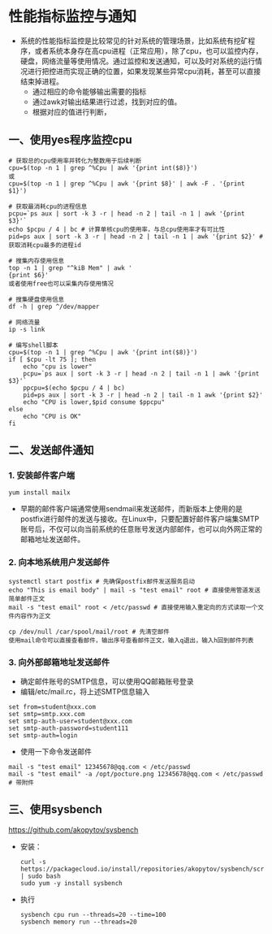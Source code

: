 # 性能指标监控与通知

- 系统的性能指标监控是比较常见的针对系统的管理场景，比如系统有挖矿程序，或者系统本身存在高cpu进程（正常应用），除了cpu，也可以监控内存，硬盘，网络流量等使用情况。通过监控和发送通知，可以及时对系统的运行情况进行把控进而实现正确的位置，如果发现某些异常cpu消耗，甚至可以直接结束掉进程。
  - 通过相应的命令能够输出需要的指标
  - 通过awk对输出结果进行过滤，找到对应的值。
  - 根据对应的值进行判断，

## 一、使用yes程序监控cpu

```shell
# 获取总的cpu使用率并转化为整数用于后续判断
cpu=$(top -n 1 | grep ^%Cpu | awk '{print int($8)}')
或
cpu=$(top -n 1 | grep ^%Cpu | awk '{print $8}' | awk -F . '{print $1}')

# 获取最消耗cpu的进程信息
pcpu=`ps aux | sort -k 3 -r | head -n 2 | tail -n 1 | awk '{print $3}'`
echo $pcpu / 4 | bc # 计算单核cpu的使用率，与总cpu使用率才有可比性
pid=ps aux | sort -k 3 -r | head -n 2 | tail -n 1 | awk '{print $2}' # 获取消耗cpu最多的进程id

# 搜集内存使用信息
top -n 1 | grep "^kiB Mem" | awk '
{print $6}'
或者使用free也可以采集内存使用情况

# 搜集硬盘使用信息
df -h | grep ^/dev/mapper

# 网络流量
ip -s link
```

```shell
# 编写shell脚本
cpu=$(top -n 1 | grep ^%Cpu | awk '{print int($8)}')
if [ $cpu -lt 75 ]; then
	echo "cpu is lower"
	pcpu=`ps aux | sort -k 3 -r | head -n 2 | tail -n 1 | awk '{print $3}'`
	ppcpu=$(echo $pcpu / 4 | bc)
    pid=ps aux | sort -k 3 -r | head -n 2 | tail -n 1 awk '{print $2}'
    echo "CPU is lower,$pid consume $ppcpu"
else 
	echo "CPU is OK"
fi
```

## 二、发送邮件通知

### 1. 安装邮件客户端

````shell
yum install mailx
````

- 早期的邮件客户端通常使用sendmail来发送邮件，而新版本上使用的是postfix进行邮件的发送与接收。在Linux中，只要配置好邮件客户端集SMTP账号后，不仅可以向当前系统的任意账号发送内部邮件，也可以向外网正常的邮箱地址发送邮件。

### 2. 向本地系统用户发送邮件

```shell
systemctl start postfix # 先确保postfix邮件发送服务启动
echo "This is email body" | mail -s "test email" root # 直接使用管道发送简单邮件正文
mail -s "test email" root < /etc/passwd # 直接使用输入重定向的方式读取一个文件内容作为正文

cp /dev/null /car/spool/mail/root # 先清空邮件
使用mail命令可以直接查看邮件，输出序号查看邮件正文，输入q退出，输入h回到邮件列表
```

### 3. 向外部邮箱地址发送邮件

- 确定邮件账号的SMTP信息，可以使用QQ邮箱账号登录
- 编辑/etc/mail.rc，将上述SMTP信息输入

```sehll
set from=student@xxx.com
set smtp=smtp.xxx.com
set smtp-auth-user=student@xxx.com
set smtp-auth-password=student111
set smtp-auth=login
```

- 使用一下命令发送邮件

```shell
mail -s "test email" 12345678@qq.com < /etc/passwd
mail -s "test email" -a /opt/pocture.png 12345678@qq.com < /etc/passwd # 带附件
```

## 三、使用sysbench

https://github.com/akopytov/sysbench

- 安装：

  ```shell
  curl -s hettps://packagecloud.io/install/repositories/akopytov/sysbench/script.rpm.sh | sudo bash
  sudo yum -y install sysbench
  ```

- 执行

  ```shell
  sysbench cpu run --threads=20 --time=100
  sysbench memory run --threads=20
  ```

  

